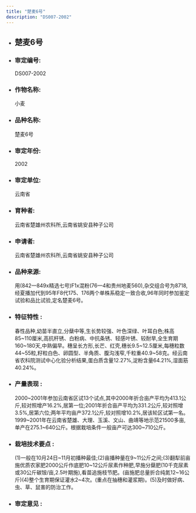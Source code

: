 ```yaml
---
title: "楚麦6号"
description: "DS007-2002"
---
```

* ## 楚麦6号
* ###  审定编号:  
   DS007-2002

*  ### 作物名称:  
   小麦

*   ###  品种名称: 
    楚麦6号

*   ### 审定年份: 
    2002

*   ### 审定单位:  
    云南省

*   ### 育种者:  
    云南省楚雄州农科所,云南省姚安县种子公司

*   ### 申请者:  
    云南省楚雄州农科所,云南省姚安县种子公司

*   ### 品种来源:  
    用(842—849x精选七号)F1x混粉(76—4和贵州地麦560),杂交组合号为8718,经夏播加代到95年F8代175、176两个单株系稳定一致合收,96年同时参加鉴定试验和品比试验,定名楚麦6号。

*   ### 特征特性 : 
    春性品种,幼苗半直立,分蘖中等,生长势较强、叶色深绿、叶耳白色;株高85~110厘米,高抗秆锈、白粉病、中抗条锈、轻感叶锈、较耐旱,全生育期160~180天,中熟偏早。穗呈长方形,长芒、红壳,穗长9.5~12.5厘米,每穗粒数44~55粒,籽粒白色、卵圆型、半角质、腹沟浅窄,千粒重40.9~58克。经云南省农科院测试中心化验分析结果,蛋白质含量12.27%,淀粉含量64.21%,湿面筋40.24%。

*   ### 产量表现 : 
    2000~2001年参加云南省区试13个试点,其中2000年折合亩产平均为413.1公斤,较对照增产16.2%,居第一位;2001年折合亩产平均为331.2公斤,较对照增3.5%,居第六位;两年平均亩产372.1公斤,较对照增10.2%,居该轮区试第一名。1999~2001年在云南省楚雄、大理、玉溪、文山、曲靖等地示范21500多亩,单产在275.1~640公斤。根据栽培条件一般亩产可达300~710公斤。

*   ### 栽培技术要点 : 
    (1)一般在10月24日~11月初播种最佳;(2)亩播种量在9~11公斤之间;(3)翻犁前亩施优质农家肥2000公斤作底肥10~12公斤尿素作种肥,早施分蘖肥(10千克尿素或30公斤碳铵/亩,2.5叶期施),看苗追施枝节肥。(亩施肥总量折合纯氮12~16公斤)(4)整个生育期保证灌水2~4次。(重点在抽穗和灌浆期)。(5)及时做好病、虫、草、鼠害的防治工作。

*   ### 审定意见 : 
    
